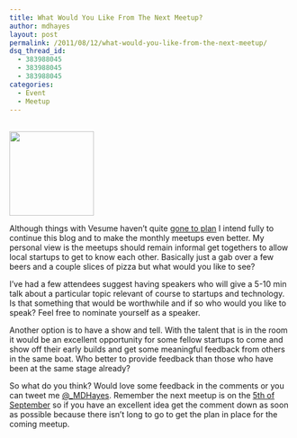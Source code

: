 ```yaml
---
title: What Would You Like From The Next Meetup?
author: mdhayes
layout: post
permalink: /2011/08/12/what-would-you-like-from-the-next-meetup/
dsq_thread_id:
  - 383988045
  - 383988045
  - 383988045
categories:
  - Event
  - Meetup
---
```

[<br class="Apple-interchange-newline" /><img class="alignright size-full wp-image-173" style="border-style: initial; border-color: initial;" title="suggestion_box" src="http://rookieoven.com/wp-content/uploads/2011/08/suggestion_box.jpeg" alt="" width="150" height="150" />][1]

Although things with Vesume haven&#8217;t quite [gone to plan][2] I intend fully to continue this blog and to make the monthly meetups even better. My personal view is the meetups should remain informal get togethers to allow local startups to get to know each other. Basically just a gab over a few beers and a couple slices of pizza but what would you like to see?

I&#8217;ve had a few attendees suggest having speakers who will give a 5-10 min talk about a particular topic relevant of course to startups and technology. Is that something that would be worthwhile and if so who would you like to speak? Feel free to nominate yourself as a speaker.

Another option is to have a show and tell. With the talent that is in the room it would be an excellent opportunity for some fellow startups to come and show off their early builds and get some meaningful feedback from others in the same boat. Who better to provide feedback than those who have been at the same stage already?

So what do you think? Would love some feedback in the comments or you can tweet me [@_MDHayes][3]. Remember the next meetup is on the [5th of September][4] so if you have an excellent idea get the comment down as soon as possible because there isn&#8217;t long to go to get the plan in place for the coming meetup.

 [1]: http://rookieoven.com/wp-content/uploads/2011/08/suggestion_box.jpeg
 [2]: http://rookieoven.com/2011/08/10/what-happened-to-vesume/ "What Happened to Vesume…"
 [3]: http://twitter.com/_MDHayes
 [4]: http://www.facebook.com/event.php?eid=135084749914949